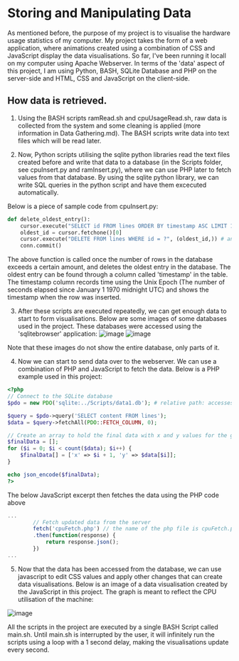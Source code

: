 # Storing and Manipulating Data

As mentioned before, the purpose of my project is to visualise the hardware usage statistics of my computer.
My project takes the form of a web application, where animations created using a combination of CSS and JavaScript display the data visualisations. 
So far, I've been running it locall on my computer using Apache Webserver. In terms of the 'data' aspect of this project, I am using Python, BASH, SQLite Database and PHP on the server-side and HTML, CSS and JavaScript on the client-side.

<h2>How data is retrieved.</h2>

1. Using the BASH scripts ramRead.sh and cpuUsageRead.sh, raw data is collected from the system and some cleaning is applied (more information in Data Gathering.md). The BASH scripts write data into text files which will be read later.


2. Now, Python scripts utilising the sqlite python libraries read the text files created before and write that data to a database (in the Scripts folder, see cpuInsert.py and ramInsert.py), where we can use PHP later to fetch values from that database. By using the sqlite python library, we can write SQL queries in the python script and have them excecuted automatically.

Below is a piece of sample code from cpuInsert.py:
  
```python
def delete_oldest_entry():
    cursor.execute("SELECT id FROM lines ORDER BY timestamp ASC LIMIT 1") # SQL here
    oldest_id = cursor.fetchone()[0]
    cursor.execute("DELETE FROM lines WHERE id = ?", (oldest_id,)) # and here
    conn.commit()
```
The above function is called once the number of rows in the database exceeds a certain amount, and deletes the oldest entry in the database. The oldest entry can be found through a column called 'timestamp' in the table. The timestamp column records time using the Unix Epoch (The number of seconds elapsed since January 1 1970 midnight UTC) and shows the timestamp when the row was inserted.

3. After these scripts are executed repeatedly, we can get enough data to start to form visualisations. Below are some images of some databases used in the project. These databases were accessed using the 'sqlitebrowser' application:
![image](https://github.com/hydricAcid/DA-SAT/assets/126314765/c91125c1-1d68-4999-a8e8-2e8d8397f932)
![image](https://github.com/hydricAcid/DA-SAT/assets/126314765/07cbb065-be1d-49ce-a4bd-3b29fbb4991a)

Note that these images do not show the entire database, only parts of it.

4. Now we can start to send data over to the webserver. We can use a combination of PHP and JavaScript to fetch the data. Below is a PHP example used in this project:
```php
<?php
// Connect to the SQLite database
$pdo = new PDO('sqlite:../Scripts/data1.db'); # relative path: accesses the parent directory then goes into the Scripts folder to access the database

$query = $pdo->query('SELECT content FROM lines');
$data = $query->fetchAll(PDO::FETCH_COLUMN, 0);

// Create an array to hold the final data with x and y values for the graph
$finalData = [];
for ($i = 0; $i < count($data); $i++) {
    $finalData[] = ['x' => $i + 1, 'y' => $data[$i]];
}

echo json_encode($finalData);
?>
```
The below JavaScript excerpt then fetches the data using the PHP code above

```javascript
...
        // Fetch updated data from the server
        fetch('cpuFetch.php') // the name of the php file is cpuFetch.php
        .then(function(response) {
            return response.json();
        })
...
```
5. Now that the data has been accessed from the database, we can use javascript to edit CSS values and apply other changes that can create data visualisations. Below is an image of a data visualisation created by the JavaScript in this project. The graph is meant to reflect the CPU utilisation of the machine:

![image](https://github.com/hydricAcid/DA-SAT/assets/126314765/c14639e7-5abe-4793-a5b9-0a293756d9e9)

All the scripts in the project are executed by a single BASH Script called main.sh. Until main.sh is interrupted by the user, it will infinitely run the scripts using a loop with a 1 second delay, making the visualisations update every second.


  

